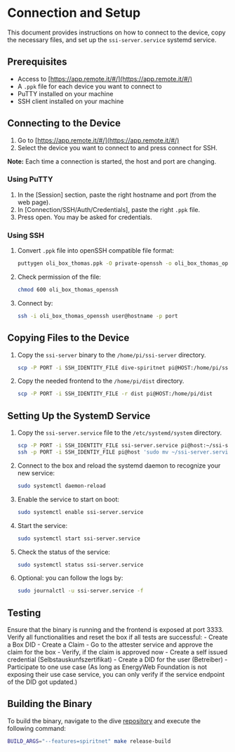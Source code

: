 # Connection and Setup

This document provides instructions on how to connect to the device, copy the necessary files, and set up the `ssi-server.service` systemd service.

## Prerequisites

- Access to [https://app.remote.it/#/](https://app.remote.it/#/)
- A `.ppk` file for each device you want to connect to
- PuTTY installed on your machine
- SSH client installed on your machine

## Connecting to the Device

1. Go to [https://app.remote.it/#/](https://app.remote.it/#/)
2. Select the device you want to connect to and press connect for SSH.

**Note:** Each time a connection is started, the host and port are changing.

### Using PuTTY

1. In the [Session] section, paste the right hostname and port (from the web page).
2. In [Connection/SSH/Auth/Credentials], paste the right `.ppk` file.
3. Press open. You may be asked for credentials.

### Using SSH 

1. Convert `.ppk` file into openSSH compatible file format:

    ```bash
    puttygen oli_box_thomas.ppk -O private-openssh -o oli_box_thomas_openssh
    ```

2. Check permission of the file:

    ```bash
    chmod 600 oli_box_thomas_openssh
    ```

3. Connect by:

    ```bash
    ssh -i oli_box_thomas_openssh user@hostname -p port
    ```

## Copying Files to the Device

1. Copy the `ssi-server` binary to the `/home/pi/ssi-server` directory.

    ```bash
    scp -P PORT -i SSH_IDENTITY_FILE dive-spiritnet pi@HOST:/home/pi/ssi-server 
    ```

2. Copy the needed frontend to the `/home/pi/dist` directory.

    ```bash
    scp -P PORT -i SSH_IDENTITY_FILE -r dist pi@HOST:/home/pi/dist 
    ```

## Setting Up the SystemD Service

1. Copy the `ssi-server.service` file to the `/etc/systemd/system` directory.

    ```bash
    scp -P PORT -i SSH_IDENTITY_FILE ssi-server.service pi@host:~/ssi-server.service
    ssh -p PORT -i SSH_IDENTIY_FILE pi@host 'sudo mv ~/ssi-server.service /etc/systemd/system/ssi-server.service'
    ```

2. Connect to the box and reload the systemd daemon to recognize your new service:

    ```bash
    sudo systemctl daemon-reload
    ```

3. Enable the service to start on boot:

    ```bash
    sudo systemctl enable ssi-server.service
    ```

4. Start the service:

    ```bash
    sudo systemctl start ssi-server.service
    ```

5. Check the status of the service:

    ```bash
    sudo systemctl status ssi-server.service
    ```

6. Optional: you can follow the logs by: 

    ```bash
    sudo journalctl -u ssi-server.service -f
    ```

## Testing 

Ensure that the binary is running and the frontend is exposed at port 3333. Verify all functionalities and reset the box if all tests are successful:
    - Create a Box DID
    - Create a Claim 
    - Go to the attester service and approve the claim for the box
    - Verify, if the claim is approved now
    - Create a self issued credential (Selbstauskunfszertifikat)
    - Create a DID for the user (Betreiber)
    - Participate to one use case (As long as EnergyWeb Foundation is not exposing their use case service, you can only verify if the service endpoint of the DID got updated.)

## Building the Binary 

To build the binary, navigate to the dive [repository](https://github.com/BTE-Trusted-Entity/dive) and execute the following command:

```bash
BUILD_ARGS="--features=spiritnet" make release-build   
```

